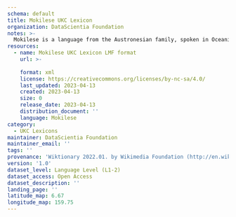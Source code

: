 ```yaml
---
schema: default
title: Mokilese UKC Lexicon
organization: DataScientia Foundation
notes: >-
  Mokilese is a language from the Austronesian family, spoken in Oceania. The UKC Lexicon of Mokilese is represented as a lexico-semantic network. It consists of words, word senses, synsets, as well as sense-level and synset-level relationships.
resources:
  - name: Mokilese UKC Lexicon LMF format
    url: >-
      
    format: xml
    license: https://creativecommons.org/licenses/by-nc-sa/4.0/
    last_updated: 2023-04-13
    created: 2023-04-13
    size: 0
    release_date: 2023-04-13
    distribution_document: ''
    language: Mokilese
category:
  - UKC Lexicons
maintainer: DataScientia Foundation
maintainer_email: ''
tags: ''
provenance: 'Wiktionary 2022.01. by Wikimedia Foundation (http://en.wiktionary.org); Princeton WordNet 2.1 by Princeton University (https://wordnet.princeton.edu)'
version: '1.0'
dataset_level: Language Level (L1-2)
dataset_access: Open Access
dataset_description: ''
landing_page: ''
latitude_map: 6.67
longitude_map: 159.75
---
```


